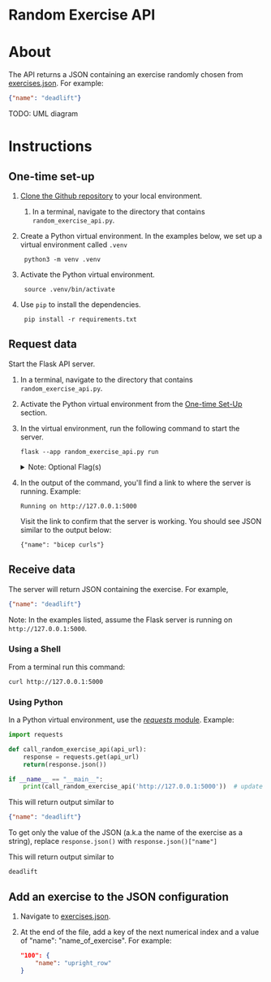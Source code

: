 # Random Exercise API

# About
The API returns a JSON containing an exercise randomly chosen from [exercises.json](exercises.json). For example:

```json
{"name": "deadlift"}
```

TODO: UML diagram

# Instructions 

## One-time set-up
1. [Clone the Github repository](https://docs.github.com/en/repositories/creating-and-managing-repositories/cloning-a-repository) to your local environment.
    1. In a terminal, navigate to the directory that contains `random_exercise_api.py`.
1. Create a Python virtual environment. In the examples below, we set up a virtual environment called `.venv`

        python3 -m venv .venv

1. Activate the Python virtual environment.

        source .venv/bin/activate

1. Use `pip` to install the dependencies.

        pip install -r requirements.txt

## Request data

Start the Flask API server.
1. In a terminal, navigate to the directory that contains `random_exercise_api.py`.
1. Activate the Python virtual environment from the [One-time Set-Up](#one-time-set-up) section.
1. In the virtual environment, run the following command to start the server.

    ```
    flask --app random_exercise_api.py run
    ```

    <details>
    <summary>Note: Optional Flag(s)</summary>
    - To change the port where the server is running, use the command below:

        ```
        flask --app random_exercise_api.py run -p ${PORT_NUMBER}
        ```

        For example, to run the service on Port 3000:

        ```
        flask --app random_exercise_api.py run -p 3000
        ```
    </details>

1. In the output of the command, you'll find a link to where the server is running. Example:

    ```
    Running on http://127.0.0.1:5000
    ```
    Visit the link to confirm that the server is working. You should see JSON similar to the output below:

    ```
    {"name": "bicep curls"}
    ```

## Receive data
The server will return JSON containing the exercise. For example,

```json
{"name": "deadlift"}
```

Note: In the examples listed, assume the Flask server is running on `http://127.0.0.1:5000`.

### Using a Shell

From a terminal run this command:
```
curl http://127.0.0.1:5000
```

### Using Python
In a Python virtual environment, use the [*requests* module](https://requests.readthedocs.io/en/latest/). Example:

```python
import requests

def call_random_exercise_api(api_url):
    response = requests.get(api_url)
    return(response.json())

if __name__ == "__main__":
    print(call_random_exercise_api('http://127.0.0.1:5000'))  # update input with site and port where Flask server is running
```
This will return output similar to 

```json
{"name": "deadlift"}
```
To get only the value of the JSON (a.k.a the name of the exercise as a string), replace `response.json()` with `response.json()["name"]`

This will return output similar to 

```
deadlift
```

## Add an exercise to the JSON configuration
1. Navigate to [exercises.json](exercises.json).
1. At the end of the file, add a key of the next numerical index and a value of "name": "name_of_exercise". For example:
    
    ```json
    "100": {
        "name": "upright_row"
    }
    ```



